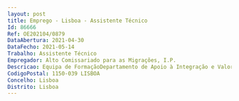 ```yaml
--- 
layout: post
title: Emprego - Lisboa - Assistente Técnico
Id: 86666
Ref: OE202104/0879
DataAbertura: 2021-04-30
DataFecho: 2021-05-14
Trabalho: Assistente Técnico
Empregador: Alto Comissariado para as Migrações, I.P.
Descricao: Equipa de FormaçãoDepartamento de Apoio à Integração e Valorização da Diversidade   DAIVDAlto Comissariado para as Migrações, I.P.Caracterização do Posto de Trabalho•	Exercer funções de aplicação de métodos e processos inerentes ao apoio na gestão da área da Formação, nomeadamente recepcionar pedidos de formação e emissão de certificados •	Garantir e organizar o arquivo administrativo físico e digital, nomeadamente dos dossiers técnico pedagógicos •	Fazer a receção de documentação inerente à atividade formativa, proceder ao seu encaminhamento para os respetivos serviços e ou garantir o seu arquivamento  •	Realizar o atendimento telefónico e por via eletrónica, fazendo o devido encaminhamento do assunto para o a técnico a responsável •	Redigir ofícios, informações e e mails  •	Garantir a gestão do economato.Perfil de competências preferenciais •	Dispor dos conhecimentos e experiência profissional adequados ao desempenho das atividades inerentes ao posto de trabalho identificado •	Dispor de competências de utilização das tecnologias digitais para o desenvolvimento da atividade do conteúdo funcional do posto de trabalho, designadamente Word, Excel, PowerPoint, correio eletrónico e internet •	Capacidade de planeamento, organização, definição de prioridades  •	Capacidade para concretizar com eficácia e eficiência os objetivos do serviço e as tarefas que lhe são distribuídas •	Capacidade de trabalho em equipa  •	Capacidade de comunicação e relacionamento  •	Capacidade de adaptação à mudança, flexibilidade, dinamismo e proatividade  •	Capacidade de resistência à pressão e contrariedade.Responsabilidade e Ética •	Atuar com ética e discrição no exercício da função, manter uma imagem profissional, zelar pela imagem do organismo, assegurar o sigilo profissional, favorecer um bom relacionamento com colegas.•	Manter confidencialidade das práticas inerentes à atividade do organismo, nomeadamente processos de trabalho, planeamento de tarefas, modo de execução e tratamento de informação.
CodigoPostal: 1150-039 LISBOA
Concelho: Lisboa
Distrito: Lisboa
--- 
```

